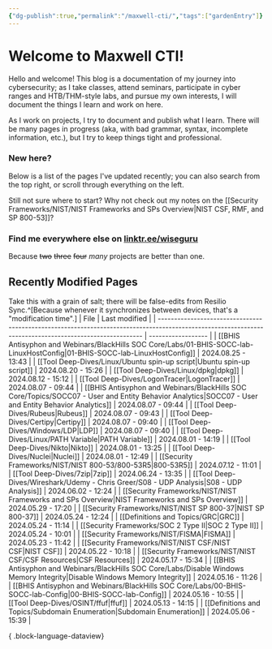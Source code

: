 ```yaml
---
{"dg-publish":true,"permalink":"/maxwell-cti/","tags":["gardenEntry"]}
---
```


# Welcome to Maxwell CTI!

Hello and welcome! This blog is a documentation of my journey into cybersecurity; as I take classes, attend seminars, participate in cyber ranges and HTB/THM-style labs, and pursue my own interests, I will document the things I learn and work on here.

As I work on projects, I try to document and publish what I learn. There will be many pages in progress (aka, with bad grammar, syntax, incomplete information, etc.), but I try to keep things tight and professional.

### New here?
Below is a list of the pages I've updated recently; you can also search from the top right, or scroll through everything on the left.

Still not sure where to start? Why not check out my notes on the [[Security Frameworks/NIST/NIST Frameworks and SPs Overview\|NIST CSF, RMF, and SP 800-53]]?


### Find me everywhere else on [linktr.ee/wiseguru](https://linktr.ee/wiseguru)
Because ~~two~~ ~~three~~ ~~four~~ *many* projects are better than one.


## Recently Modified Pages
Take this with a grain of salt; there will be false-edits from Resilio Sync.^[Because whenever it synchronizes between devices, that's a "modification time".]
| File                                                                                                                                                    | Last modified      |
| ------------------------------------------------------------------------------------------------------------------------------------------------------- | ------------------ |
| [[BHIS Antisyphon and Webinars/BlackHills SOC Core/Labs/01-BHIS-SOCC-lab-LinuxHostConfig\|01-BHIS-SOCC-lab-LinuxHostConfig]]                         | 2024.08.25 - 13:43 |
| [[Tool Deep-Dives/Linux/Ubuntu spin-up script\|Ubuntu spin-up script]]                                                                               | 2024.08.20 - 15:26 |
| [[Tool Deep-Dives/Linux/dpkg\|dpkg]]                                                                                                                 | 2024.08.12 - 15:12 |
| [[Tool Deep-Dives/LogonTracer\|LogonTracer]]                                                                                                         | 2024.08.07 - 09:44 |
| [[BHIS Antisyphon and Webinars/BlackHills SOC Core/Topics/SOCC07 - User and Entity Behavior Analytics\|SOCC07 - User and Entity Behavior Analytics]] | 2024.08.07 - 09:44 |
| [[Tool Deep-Dives/Rubeus\|Rubeus]]                                                                                                                   | 2024.08.07 - 09:43 |
| [[Tool Deep-Dives/Certipy\|Certipy]]                                                                                                                 | 2024.08.07 - 09:40 |
| [[Tool Deep-Dives/Windows/LDP\|LDP]]                                                                                                                 | 2024.08.07 - 09:40 |
| [[Tool Deep-Dives/Linux/PATH Variable\|PATH Variable]]                                                                                               | 2024.08.01 - 14:19 |
| [[Tool Deep-Dives/Nikto\|Nikto]]                                                                                                                     | 2024.08.01 - 13:25 |
| [[Tool Deep-Dives/Nuclei\|Nuclei]]                                                                                                                   | 2024.08.01 - 12:49 |
| [[Security Frameworks/NIST/NIST 800-53/800-53R5\|800-53R5]]                                                                                          | 2024.07.12 - 11:01 |
| [[Tool Deep-Dives/7zip\|7zip]]                                                                                                                       | 2024.06.24 - 13:35 |
| [[Tool Deep-Dives/Wireshark/Udemy - Chris Greer/S08 - UDP Analysis\|S08 - UDP Analysis]]                                                             | 2024.06.02 - 12:24 |
| [[Security Frameworks/NIST/NIST Frameworks and SPs Overview\|NIST Frameworks and SPs Overview]]                                                      | 2024.05.29 - 17:20 |
| [[Security Frameworks/NIST/NIST SP 800-37\|NIST SP 800-37]]                                                                                          | 2024.05.24 - 12:24 |
| [[Definitions and Topics/GRC\|GRC]]                                                                                                                  | 2024.05.24 - 11:14 |
| [[Security Frameworks/SOC 2 Type II\|SOC 2 Type II]]                                                                                                 | 2024.05.24 - 10:01 |
| [[Security Frameworks/NIST/FISMA\|FISMA]]                                                                                                            | 2024.05.23 - 11:42 |
| [[Security Frameworks/NIST/NIST CSF/NIST CSF\|NIST CSF]]                                                                                             | 2024.05.22 - 10:18 |
| [[Security Frameworks/NIST/NIST CSF/CSF Resources\|CSF Resources]]                                                                                   | 2024.05.17 - 15:34 |
| [[BHIS Antisyphon and Webinars/BlackHills SOC Core/Labs/Disable Windows Memory Integrity\|Disable Windows Memory Integrity]]                         | 2024.05.16 - 11:26 |
| [[BHIS Antisyphon and Webinars/BlackHills SOC Core/Labs/00-BHIS-SOCC-lab-Config\|00-BHIS-SOCC-lab-Config]]                                           | 2024.05.16 - 10:55 |
| [[Tool Deep-Dives/OSINT/ffuf\|ffuf]]                                                                                                                 | 2024.05.13 - 14:15 |
| [[Definitions and Topics/Subdomain Enumeration\|Subdomain Enumeration]]                                                                              | 2024.05.06 - 15:39 |

{ .block-language-dataview}